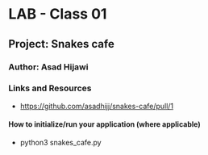 # LAB - Class 01

## Project: Snakes cafe

### Author: Asad Hijawi

### Links and Resources

- https://github.com/asadhijj/snakes-cafe/pull/1


#### How to initialize/run your application (where applicable)

- python3 snakes_cafe.py

